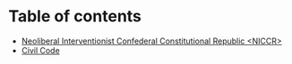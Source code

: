 # Table of contents

* [Neoliberal Interventionist Confederal Constitutional Republic \<NICCR>](README.md)
* [Civil Code](README.md)
